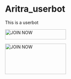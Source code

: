 # Aritra_userbot
This is a userbot

<p align="centre"><a href="https://t.me/LEGEND_USERBOT_SUPPORT?template=https://t.me/LEGEND_USERBOT_SUPPORT"> <img src="https://telegra.ph/file/01bc087cdbc4aa4fe924b.jpg" alt="JOIN NOW " width="200" height="33.33"/></a></p>
<p align="centre"><a href="https://t.me/LEGEND_USERBOT_SUPPORT?template=https://t.me/LEGEND_USERBOT_SUPPORT"> <img src="https://telegra.ph/file/01bc087cdbc4aa4fe924b.jpg" alt="JOIN NOW " width="200" height="100.100"/></a></p>

